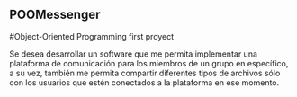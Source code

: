 ## POOMessenger
#Object-Oriented Programming first proyect

Se desea desarrollar un software que me permita implementar una plataforma de
comunicación para los miembros de un grupo en específico, a su vez, también me permita
compartir diferentes tipos de archivos sólo con los usuarios que estén conectados a la
plataforma en ese momento.
